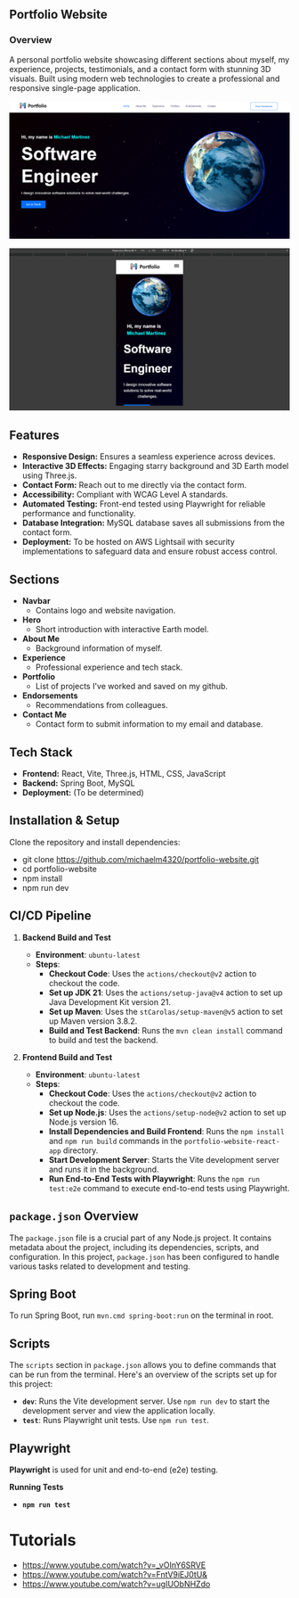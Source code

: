## Portfolio Website

### Overview

A personal portfolio website showcasing different sections about myself, my experience, projects, testimonials,
and a contact form with stunning 3D visuals. Built using modern web technologies to create a professional and
responsive single-page application.

![img.png](img.png)

![img_2.png](img_2.png)

## Features

- **Responsive Design:** Ensures a seamless experience across devices.
- **Interactive 3D Effects:** Engaging starry background and 3D Earth model using Three.js.
- **Contact Form:** Reach out to me directly via the contact form.
- **Accessibility:** Compliant with WCAG Level A standards.
- **Automated Testing:** Front-end tested using Playwright for reliable performance and functionality.
- **Database Integration:** MySQL database saves all submissions from the contact form.
- **Deployment:** To be hosted on AWS Lightsail with security implementations to safeguard data and ensure robust access
  control.

## Sections

* **Navbar**
    - Contains logo and website navigation.
* **Hero**
    - Short introduction with interactive Earth model.
* **About Me**
    - Background information of myself.
* **Experience**
    - Professional experience and tech stack.
* **Portfolio**
    - List of projects I've worked and saved on my github.
* **Endorsements**
    - Recommendations from colleagues.
* **Contact Me**
    - Contact form to submit information to my email and database.

## Tech Stack

- **Frontend:** React, Vite, Three.js, HTML, CSS, JavaScript
- **Backend:** Spring Boot, MySQL
- **Deployment:** (To be determined)

## Installation & Setup

Clone the repository and install dependencies:

- git clone https://github.com/michaelm4320/portfolio-website.git
- cd portfolio-website
- npm install
- npm run dev

## CI/CD Pipeline

1. **Backend Build and Test**
    - **Environment**: `ubuntu-latest`
    - **Steps**:
        - **Checkout Code**: Uses the `actions/checkout@v2` action to checkout the code.
        - **Set up JDK 21**: Uses the `actions/setup-java@v4` action to set up Java Development Kit version 21.
        - **Set up Maven**: Uses the `stCarolas/setup-maven@v5` action to set up Maven version 3.8.2.
        - **Build and Test Backend**: Runs the `mvn clean install` command to build and test the backend.

2. **Frontend Build and Test**
    - **Environment**: `ubuntu-latest`
    - **Steps**:
        - **Checkout Code**: Uses the `actions/checkout@v2` action to checkout the code.
        - **Set up Node.js**: Uses the `actions/setup-node@v2` action to set up Node.js version 16.
        - **Install Dependencies and Build Frontend**: Runs the `npm install` and `npm run build` commands in
          the `portfolio-website-react-app` directory.
        - **Start Development Server**: Starts the Vite development server and runs it in the background.
        - **Run End-to-End Tests with Playwright**: Runs the `npm run test:e2e` command to execute end-to-end tests
          using Playwright.

## `package.json` Overview

The `package.json` file is a crucial part of any Node.js project. It contains metadata about the project,
including its dependencies, scripts, and configuration. In this project, `package.json` has been configured to
handle various tasks related to development and testing.

## Spring Boot

To run Spring Boot, run `mvn.cmd spring-boot:run` on the terminal in root.

## Scripts

The `scripts` section in `package.json` allows you to define commands that can be run from the terminal.
Here's an overview of the scripts set up for this project:

- **`dev`**: Runs the Vite development server. Use `npm run dev` to start the development server and view the
  application locally.
- **`test`**: Runs Playwright unit tests. Use `npm run test`.

## Playwright

**Playwright** is used for unit and end-to-end (e2e) testing.

**Running Tests**

- **`npm run test`**

# Tutorials

- https://www.youtube.com/watch?v=_vOInY6SRVE
- https://www.youtube.com/watch?v=FntV9iEJ0tU&
- https://www.youtube.com/watch?v=ugIUObNHZdo